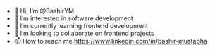 - 👋 Hi, I’m @BashirYM
- 👀 I’m interested in software development 
- 🌱 I’m currently learning frontend development 
- 💞️ I’m looking to collaborate on frontend projects 
- 📫 How to reach me https://www.linkedin.com/in/bashir-mustapha 
